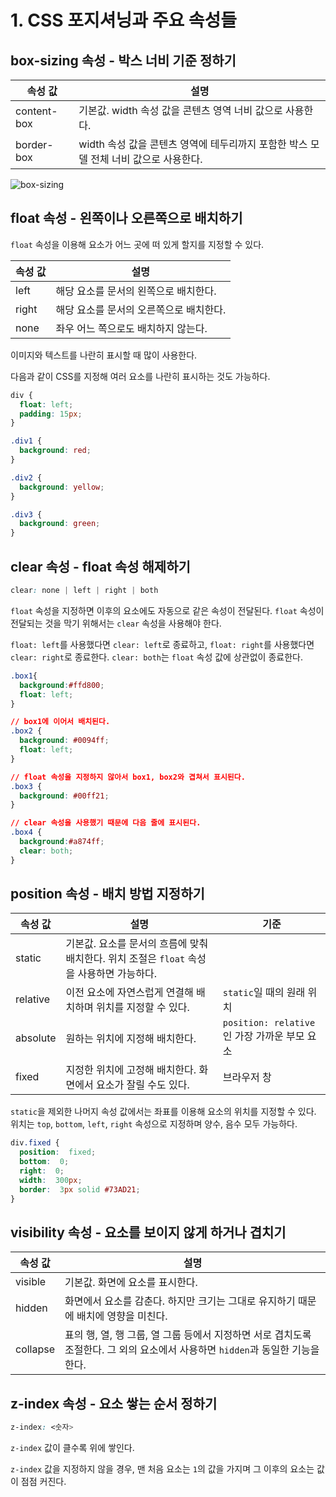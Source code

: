 # 1. CSS 포지셔닝과 주요 속성들
## box-sizing 속성 - 박스 너비 기준 정하기
|속성 값|설명|
|---|---|
|content-box|기본값. width 속성 값을 콘텐츠 영역 너비 값으로 사용한다.|
|border-box|width 속성 값을 콘텐츠 영역에 테두리까지 포함한 박스 모델 전체 너비 값으로 사용한다.|

![box-sizing](https://user-images.githubusercontent.com/95019875/163221527-4fc7f888-c783-483e-b9e3-003ea92c2064.png)

## float 속성 - 왼쪽이나 오른쪽으로 배치하기
`float` 속성을 이용해 요소가 어느 곳에 떠 있게 할지를 지정할 수 있다.

|속성 값|설명|
|---|---|
|left|해당 요소를 문서의 왼쪽으로 배치한다.|
|right|해당 요소를 문서의 오른쪽으로 배치한다.|
|none|좌우 어느 쪽으로도 배치하지 않는다.|

이미지와 텍스트를 나란히 표시할 때 많이 사용한다.

다음과 같이 CSS를 지정해 여러 요소를 나란히 표시하는 것도 가능하다.
```css
div {
  float: left;
  padding: 15px; 
}

.div1 {
  background: red;
}

.div2 {
  background: yellow;
}

.div3 {
  background: green;
}
```

## clear 속성 - float 속성 해제하기
```css
clear: none | left | right | both
```
`float` 속성을 지정하면 이후의 요소에도 자동으로 같은 속성이 전달된다. `float` 속성이 전달되는 것을 막기 위해서는 `clear` 속성을 사용해야 한다.

`float: left`를 사용했다면 `clear: left`로 종료하고, `float: right`를 사용했다면 `clear: right`로 종료한다. `clear: both`는 `float` 속성 값에 상관없이 종료한다.
```css
.box1{
  background:#ffd800;
  float: left;
}

// box1에 이어서 배치된다.
.box2 {
  background: #0094ff;
  float: left;
}

// float 속성을 지정하지 않아서 box1, box2와 겹쳐서 표시된다.
.box3 {
  background: #00ff21;
}

// clear 속성을 사용했기 때문에 다음 줄에 표시된다.
.box4 {
  background:#a874ff;
  clear: both;
}
```

## position 속성 - 배치 방법 지정하기
|속성 값|설명|기준|
|---|---|---|
|static|기본값. 요소를 문서의 흐름에 맞춰 배치한다. 위치 조절은 `float` 속성을 사용하면 가능하다.||
|relative|이전 요소에 자연스럽게 연결해 배치하며 위치를 지정할 수 있다.|`static`일 때의 원래 위치|
|absolute|원하는 위치에 지정해 배치한다.|`position: relative`인 가장 가까운 부모 요소|
|fixed|지정한 위치에 고정해 배치한다. 화면에서 요소가 잘릴 수도 있다.|브라우저 창|

`static`을 제외한 나머지 속성 값에서는 좌표를 이용해 요소의 위치를 지정할 수 있다. 위치는 `top`, `bottom`, `left`, `right` 속성으로 지정하며 양수, 음수 모두 가능하다.
```css
div.fixed {  
  position:  fixed;  
  bottom:  0;  
  right:  0;  
  width:  300px;  
  border:  3px solid #73AD21;  
}
```

## visibility 속성 - 요소를 보이지 않게 하거나 겹치기
|속성 값|설명|
|---|---|
|visible|기본값. 화면에 요소를 표시한다.|
|hidden|화면에서 요소를 감춘다. 하지만 크기는 그대로 유지하기 때문에 배치에 영향을 미친다.|
|collapse|표의 행, 열, 행 그룹, 열 그룹 등에서 지정하면 서로 겹치도록 조절한다. 그 외의 요소에서 사용하면 `hidden`과 동일한 기능을 한다.|

## z-index 속성 - 요소 쌓는 순서 정하기
```css
z-index: <숫자>
```
`z-index` 값이 클수록 위에 쌓인다.

`z-index` 값을 지정하지 않을 경우, 맨 처음 요소는 `1`의 값을 가지며 그 이후의 요소는 값이 점점 커진다.
<br></br>
